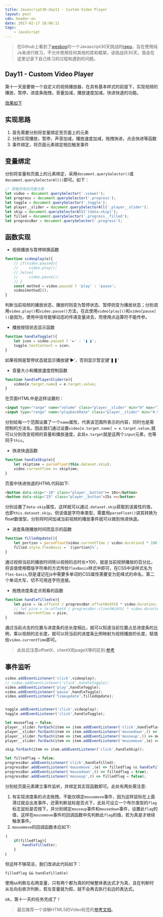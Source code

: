 ```yaml
---
title: Javascript30-day11 - Custom Video Player
layout: post
cdn: header-on
date: 2017-02-17 18:08:11
tags:
    - JavaScript
---
```


> 在Github上看到了[wesbos](https://twitter.com/wesbos)的一个Javascript30天挑战的[repo](https://github.com/wesbos/JavaScript30)，旨在使用纯Js来进行练习，不允许使用任何其他的库和框架，该挑战共30天，我会在这里记录下自己练习的过程和遇到的问题。

## Day11 - Custom Video Player

第十一天是要做一个自定义的视频播放器，在具有基本样式的前提下，实现视频的播放，暂停，进度条拖拽，音量加减，播放速度加减，快进快退的功能。

[效果如下](http://htmlpreview.github.io/?https://github.com/winar-jin/JavaScript30-Challenge/blob/master/11%20-%20Custom%20Video%20Player/index.html)

## 实现思路

1. 首先需要分别将变量绑定至页面上的元素
2. 分别实现播放，暂停，声音加减，播放速度加减，拖拽快进，点击快进等函数
3. 事件绑定，将页面元素绑定相应触发事件

## 变量绑定
分别将变量和页面上的元素绑定，采用`document.querySelector()`或`document.querySelectorAll()`即可。如下：
```Javascript
// 获取所有的页面元素
let video = document.querySelector('.viewer');
let progress = document.querySelector('.progress');
let toggle = document.querySelector('.toggle');
let player__slider = document.querySelectorAll('.player__slider');
let skip = document.querySelectorAll('[data-skip]');
let filled = document.querySelector('.progress__filled');
let progressBar = document.querySelector('.progress');
```

## 函数实现

* 视频播放与暂停转换函数
```Javascript
function videoplay(e){
    // if(video.paused){
    //     video.play();
    // }else{
    //     video.pause();
    // }
    const method = video.paused ? 'play' : 'pause';
    video[method]();
}
```
判断当前视频的播放状态，播放时则变为暂停状态、暂停则变为播放状态；分别调用`video.play()`和`video.pause()`方法，在此使用`video[play]()`和`video[pause]()`是因为，使用中括号能够动态的传递变量进去，而使用点运算符不能传参。

* 播放按钮状态显示函数
```Javascript
function handleToggle(){
    let icon = video.paused ? '►' : '❚ ❚';
    toggle.textContent = icon;
}
```
如果视频是暂停状态就显示播放键'►'，否则显示暂定键'❚❚'

* 音量大小和播放速度控制函数
```Javascript
function handlePlayerSlider(e){
    video[e.target.name] = e.target.value;
}
```
在页面HTML中是这样设置的：
```HTML
<input type="range" name="volume" class="player__slider" min="0" max="1" step="0.05" value="1">
<input type="range" name="playbackRate" class="player__slider" min="0.5" max="2" step="0.1" value="1">
```
分别给每一个范围设置了一个`name`属性，代表该范围所表示的内容，同时也是需控制的方法名，因此我们通过设置`video[e.target.name] = e.target.value;`就可以分别改变视频的音量和播放速度，此处`e.target`就是这两个`input`元素，也等同于`this`。

* 快进快退函数
```Javascript
function handleSkip(e){
    let skiptime = parseFloat(this.dataset.skip);
    video.currentTime += skiptime;
}
```
页面中快进快退的HTML代码如下:
```HTML
<button data-skip="-10" class="player__button">« 10s</button>
<button data-skip="25" class="player__button">25s »</button>
```
分别设置了`data-skip`属性，这样就可以通过`.dataset.skip`获取到该属性的值，也即`this.dataset.skip`，但该值是字符串类型，需要用`parseFloat()`讲其转换为float数值型，分别将时间加减当前视频的播放事件就可以做到快进快退。

* 进度条随播放时间而显示的函数
```Javascript
function filledUpdate(){
    let portion = parseFloat(video.currentTime / video.duration) * 100;
    filled.style.flexBasis = `${portion}%`;
}
```
通过视频当前的播放时间除以视频的总时长*100，就是当前视频播放的百分比，将该值使用模版字符串的方式传给`flexBasis`样式中即可，在CSS中该样式名为`flex-basis`,但是谨记在js中需要多单词的CSS属性需要变为驼峰式的命名，第二个单词大写，切不可用连字符连接。

* 拖拽进度条定点观看的函数
```Javascript
function handlefilled(e){    
    let pice = (e.offsetX / progressBar.offsetWidth) * video.duration;
    // let pice = (e.offsetX / progressBar.clientWidth) * video.duration;
    video.currentTime = pice;
}
```
通过当前点击的位置与进度条的总长度相比，就可以知道当前位置占总进度条的比例，乘以视频的总长度，就可以将当前的进度条比例映射为视频播放的长度，赋值给`video.currentTime`即可。
> 此处应注意offsetX、clientX和pageX等的区别:[参考](http://stackoverflow.com/questions/6073505/what-is-the-difference-between-screenx-y-clientx-y-and-pagex-y)

## 事件监听
```javascript
video.addEventListener('click',videoplay);
// video.addEventListener('click',handleToggle);
video.addEventListener('play',handleToggle);
video.addEventListener('pause',handleToggle);
video.addEventListener('timeupdate',filledUpdate);


toggle.addEventListener('click',videoplay);
toggle.addEventListener('click',handleToggle);

let mouseflag = false;
player__slider.forEach(item => item.addEventListener('click',handlePlayerSlider));
player__slider.forEach(item => item.addEventListener('mousedown',() => mouseflag = true));
player__slider.forEach(item => item.addEventListener('mouseup',() => mouseflag = false));
player__slider.forEach(item => item.addEventListener('mousemove',(e) => mouseflag && handlePlayerSlider(e)));

skip.forEach(item => item.addEventListener('click',handleSkip));

let filledflag = false;
progressBar.addEventListener('click',handlefilled);
progressBar.addEventListener('mousemove',(e) => filledflag && handlefilled(e));
progressBar.addEventListener('mousedown',() => filledflag = true);
progressBar.addEventListener('mouseup',() => filledflag = false);
```
分别给页面元素建立事件监听，并绑定其实现函数即可。此处有两处需注意:
1. 有实现进度条的点击拖拽，不能仅绑定`mousemove`事件，因为这样鼠标在上面滑过就会出发事件，还需判断鼠标是否点下，此处可设立一个布尔类型的`flag`标志鼠标是否按下，并分别绑定`mouseup`事件和`mousedown`事件，设置此`flag`的值，这样在`mousemove`事件的回调函数中先判断此`flag`的值，若为真是才继续触发事件。
2. `mousemove`的回调函数本应如下:
```javascript
｛
    if(filledflag){
        handlefilled(e);
    }
｝
```
但这样不够简洁，我们改进此代码如下：
```
filledflag && handlefilled(e)
```
使用`&&`判断左右两变量，只有两个都为真的时候整体表达式才为真，且在判断时从左向右依次判断，若左变量就为假，就不会再去执行右边的表达式。

ok，第十一天的任务完成了！

> 最后推荐一个讲解HTML5的Video标签的[参考文档](https://www.w3.org/2010/05/video/mediaevents.html)。